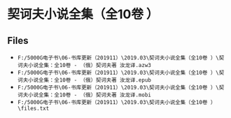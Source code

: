 # 契诃夫小说全集（全10卷 ）

## Files

- `F:/5000G电子书\06-书库更新（201911）\2019.03\契诃夫小说全集（全10卷 ）\契诃夫小说全集：全10卷 - （俄）契诃夫著 汝龙译.azw3`
- `F:/5000G电子书\06-书库更新（201911）\2019.03\契诃夫小说全集（全10卷 ）\契诃夫小说全集：全10卷 - （俄）契诃夫著 汝龙译.epub`
- `F:/5000G电子书\06-书库更新（201911）\2019.03\契诃夫小说全集（全10卷 ）\契诃夫小说全集：全10卷 - （俄）契诃夫著 汝龙译.mobi`
- `F:/5000G电子书\06-书库更新（201911）\2019.03\契诃夫小说全集（全10卷 ）\files.txt`
